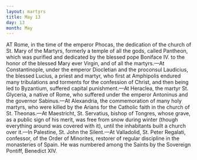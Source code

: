 ```yaml
---
layout: martyrs
title: May 13
day: 13
month: May
---
```

AT Rome, in the time of the emperor Phocas, the
dedication of the church of St. Mary of the Martyrs, formerly a temple of all the gods, called Pantheon, which was purified and dedicated by the
blessed pope Boniface IV. to the honor of the blessed
Mary ever Virgin, and of all the martyrs.&mdash;At Constantinople, under the emperor Diocletian and the
proconsul Laudicius, the blessed Lucius, a priest
and martyr, who first at Amphipolis endured many
tribulations and torments for the confession of
Christ, and then being led to Byzantium, suffered
capital punishment.&mdash;At Heraclea, the martyr St.
Glyceria, a native of Rome, who suffered under the
emperor Antoninus and the governor Sabinus.&mdash;At
Alexandria, the commemoration of many holy martyrs, who were killed by the Arians for the Catholic 
faith in the church of St. Theonas.&mdash;At Maestricht,
St. Servatius, bishop of Tongres, whose grave, as a
public sign of his merit, was free from snow during
winter (though everything around was covered with
it), until the inhabitants built a church over it.&mdash;In
Palestine, St. John the Silent.&mdash;At Valladolid, St.
Peter Regalati, confessor, of the Order of Minorites,
restorer of regular discipline in the monasteries of
Spain. He was numbered among the Saints by the
Sovereign Pontiff, Benedict XIV.


